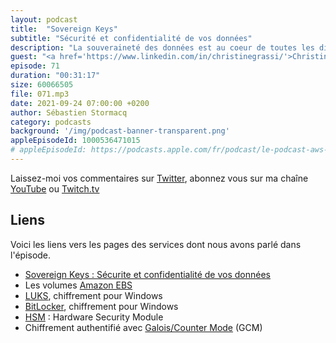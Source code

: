 ```yaml
---
layout: podcast
title:  "Sovereign Keys"
subtitle: "Sécurité et confidentialité de vos données"
description: "La souveraineté des données est au coeur de toutes les discussions. Notre partenaire Devoteam Revolve propose une solution souveraine de gestion des clés de chiffrement. Chiffrez vos données dans le cloud AWS et conservez la clé en toute sécurité chez un tier de confiance. Quels sont les besoins des métiers qui mettent en oeuvre cette solution ? Comment ca marche d'un point de vue technique ? Ce sont les sujets de cette semaine."
guest: "<a href='https://www.linkedin.com/in/christinegrassi/'>Christine Grassi</a>, Security Practice Leader, Devoteam Revolve et <a href='https://www.linkedin.com/in/jérémie-rodon-b6656290/'>Jérémie Rodon</a>, Architect Cloud, Devoteam Revolve et <a href='https://aws.amazon.com/developer/community/heroes/jeremie-rodon/'>AWS Hero</a>"
episode: 71
duration: "00:31:17"
size: 60066505
file: 071.mp3
date: 2021-09-24 07:00:00 +0200
author: Sébastien Stormacq
category: podcasts
background: '/img/podcast-banner-transparent.png'
appleEpisodeId: 1000536471015
# appleEpisodeId: https://podcasts.apple.com/fr/podcast/le-podcast-aws-en-français/id1452118442
---
```


Laissez-moi vos commentaires sur [Twitter](https://twitter.com/sebsto), abonnez vous sur ma chaîne [YouTube](https://www.youtube.com/sebsto) ou [Twitch.tv](https://www.twitch.tv/sebAWS)

## Liens

Voici les liens vers les pages des services dont nous avons parlé dans l'épisode.

- [Sovereign Keys : Sécurite et confidentialité de vos données](https://revolve.team/chiffrement-cloud-aws)
- Les volumes [Amazon EBS](https://aws.amazon.com/ebs/) 
- [LUKS](https://fr.wikipedia.org/wiki/LUKS), chiffrement pour Windows
- [BitLocker](https://fr.wikipedia.org/wiki/BitLocker_Drive_Encryption), chiffrement pour Windows
- [HSM](https://fr.wikipedia.org/wiki/Hardware_Security_Module) : Hardware Security Module
- Chiffrement authentifié avec [Galois/Counter Mode](https://fr.wikipedia.org/wiki/Galois/Counter_Mode) (GCM)


